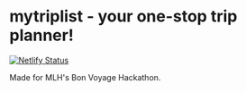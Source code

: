 # mytriplist - your one-stop trip planner!  
[![Netlify Status](https://api.netlify.com/api/v1/badges/e4e932a1-8cce-4dbe-b719-f734018e5a54/deploy-status)](https://app.netlify.com/sites/mytriplist/deploys)

Made for MLH's Bon Voyage Hackathon.